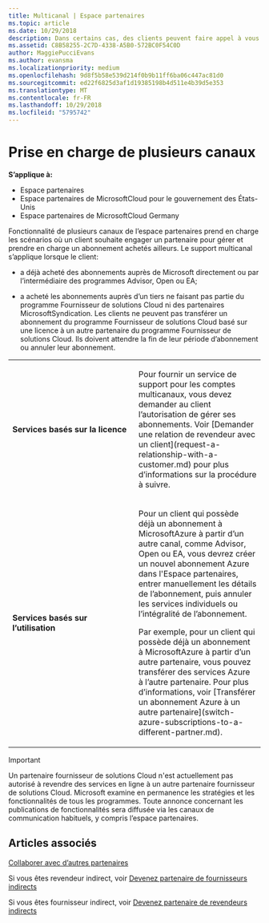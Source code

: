 ```yaml
---
title: Multicanal | Espace partenaires
ms.topic: article
ms.date: 10/29/2018
description: Dans certains cas, des clients peuvent faire appel à vous pour configurer et prendre en charge un abonnement qu’ils ont acheté ailleurs.
ms.assetid: C8B58255-2C7D-4338-A5B0-572BC0F54C0D
author: MaggiePucciEvans
ms.author: evansma
ms.localizationpriority: medium
ms.openlocfilehash: 9d8f5b58e539d214f0b9b11ff6ba06c447ac81d0
ms.sourcegitcommit: ed22f6825d3af1d19385198b4d511e4b39d5e353
ms.translationtype: MT
ms.contentlocale: fr-FR
ms.lasthandoff: 10/29/2018
ms.locfileid: "5795742"
---
```

# <a name="multi-channel-support"></a>Prise en charge de plusieurs canaux

**S’applique à:**

-  Espace partenaires
-  Espace partenaires de MicrosoftCloud pour le gouvernement des États-Unis
-  Espace partenaires de MicrosoftCloud Germany

Fonctionnalité de plusieurs canaux de l’espace partenaires prend en charge les scénarios où un client souhaite engager un partenaire pour gérer et prendre en charge un abonnement achetés ailleurs. Le support multicanal s’applique lorsque le client:

-   a déjà acheté des abonnements auprès de Microsoft directement ou par l’intermédiaire des programmes Advisor, Open ou EA;

-   a acheté les abonnements auprès d’un tiers ne faisant pas partie du programme Fournisseur de solutions Cloud ni des partenaires MicrosoftSyndication. Les clients ne peuvent pas transférer un abonnement du programme Fournisseur de solutions Cloud basé sur une licence à un autre partenaire du programme Fournisseur de solutions Cloud. Ils doivent attendre la fin de leur période d’abonnement ou annuler leur abonnement.


<table>
<colgroup>
<col width="50%" />
<col width="50%" />
</colgroup>
<tbody>
<tr class="odd">
<td><p><strong>Services basés sur la licence</strong></p></td>
<td><p>Pour fournir un service de support pour les comptes multicanaux, vous devez demander au client l’autorisation de gérer ses abonnements. Voir [Demander une relation de revendeur avec un client](request-a-relationship-with-a-customer.md) pour plus d’informations sur la procédure à suivre.</p></td>
</tr>
<tr class="even">
<td><p><strong>Services basés sur l’utilisation</strong></p></td>
<td>
<p>Pour un client qui possède déjà un abonnement à MicrosoftAzure à partir d’un autre canal, comme Advisor, Open ou EA, vous devrez créer un nouvel abonnement Azure dans l'Espace partenaires, entrer manuellement les détails de l’abonnement, puis annuler les services individuels ou l’intégralité de l’abonnement.</p>
<p>Par exemple, pour un client qui possède déjà un abonnement à MicrosoftAzure à partir d’un autre partenaire, vous pouvez transférer des services Azure à l’autre partenaire. Pour plus d’informations, voir [Transférer un abonnement Azure à un autre partenaire](switch-azure-subscriptions-to-a-different-partner.md).</p>
</td>
</tr>
</tbody>
</table>

> [!IMPORTANT]  
> Un partenaire fournisseur de solutions Cloud n'est actuellement pas autorisé à revendre des services en ligne à un autre partenaire fournisseur de solutions Cloud. Microsoft examine en permanence les stratégies et les fonctionnalités de tous les programmes. Toute annonce concernant les publications de fonctionnalités sera diffusée via les canaux de communication habituels, y compris l’espace partenaires. 

## <a name="see-also"></a>Articles associés

[Collaborer avec d’autres partenaires](work-with-other-partners.md)

Si vous êtes revendeur indirect, voir [Devenez partenaire de fournisseurs indirects](indirect-reseller-tasks-in-partner-center.md)

Si vous êtes fournisseur indirect, voir [Devenez partenaire de revendeurs indirects](indirect-provider-tasks-in-partner-center.md) 

 

 



